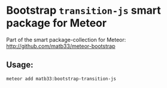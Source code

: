 # Bootstrap `transition-js` smart package for Meteor

Part of the smart package-collection for Meteor: http://github.com/matb33/meteor-bootstrap

## Usage:

`meteor add matb33:bootstrap-transition-js`